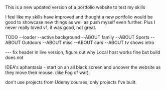 This is a new updated version of a portfolio website to test my skills

I feel like my skills have improved and thought a new portfolio would be good to showcase new things as well as push myself even further. Plus I never really loved v1, it was good, not great.

TODO
--loader
--active background
--ABOUT family
--ABOUT Sports
--ABOUT Outdoors
--ABOUT misc
--ABOUT cars
--ABOUT tv shows intro

--- fix header in live version, figure out why Local host works fine but build does not

IDEA's
aphantasia - start on an all black screen and uncover the website as they move their mouse. (like Fog of war).

don't use projects from Udemy courses, only projects I've built.
